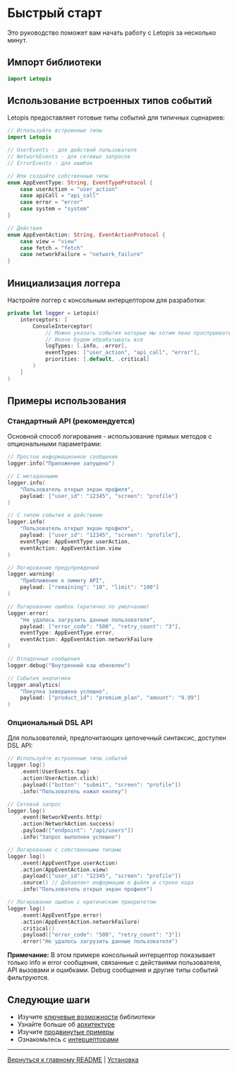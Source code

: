 # Быстрый старт

Это руководство поможет вам начать работу с Letopis за несколько минут.

## Импорт библиотеки

```swift
import Letopis
```

## Использование встроенных типов событий

Letopis предоставляет готовые типы событий для типичных сценариев:

```swift
// Используйте встроенные типы
import Letopis

// UserEvents - для действий пользователя
// NetworkEvents - для сетевых запросов
// ErrorEvents - для ошибок

// Или создайте собственные типы
enum AppEventType: String, EventTypeProtocol {
    case userAction = "user_action"
    case apiCall = "api_call"
    case error = "error"
    case system = "system"
}

// Действия
enum AppEventAction: String, EventActionProtocol {
    case view = "view"
    case fetch = "fetch"
    case networkFailure = "network_failure"
}
```

## Инициализация логгера

Настройте логгер с консольным интерцептором для разработки:

```swift
private let logger = Letopis(
    interceptors: [
        ConsoleInterceptor(
            // Можно указать события которые мы хотим явно прослушивать
            // Иначе будем обрабатывать все
            logTypes: [.info, .error],
            eventTypes: ["user_action", "api_call", "error"],
            priorities: [.default, .critical]
        )
    ]
)
```

## Примеры использования

### Стандартный API (рекомендуется)

Основной способ логирования - использование прямых методов с опциональными параметрами:

```swift
// Простое информационное сообщение
logger.info("Приложение запущено")

// С метаданными
logger.info(
    "Пользователь открыл экран профиля",
    payload: ["user_id": "12345", "screen": "profile"]
)

// С типом события и действием
logger.info(
    "Пользователь открыл экран профиля",
    payload: ["user_id": "12345", "screen": "profile"],
    eventType: AppEventType.userAction,
    eventAction: AppEventAction.view
)

// Логирование предупреждений
logger.warning(
    "Приближение к лимиту API",
    payload: ["remaining": "10", "limit": "100"]
)

// Логирование ошибок (критично по умолчанию)
logger.error(
    "Не удалось загрузить данные пользователя",
    payload: ["error_code": "500", "retry_count": "3"],
    eventType: AppEventType.error,
    eventAction: AppEventAction.networkFailure
)

// Отладочные сообщения
logger.debug("Внутренний кэш обновлен")

// События аналитики
logger.analytics(
    "Покупка завершена успешно",
    payload: ["product_id": "premium_plan", "amount": "9.99"]
)
```

### Опциональный DSL API

Для пользователей, предпочитающих цепочечный синтаксис, доступен DSL API:

```swift
// Используйте встроенные типы событий
logger.log()
    .event(UserEvents.tap)
    .action(UserAction.click)
    .payload(["button": "submit", "screen": "profile"])
    .info("Пользователь нажал кнопку")

// Сетевой запрос
logger.log()
    .event(NetworkEvents.http)
    .action(NetworkAction.success)
    .payload(["endpoint": "/api/users"])
    .info("Запрос выполнен успешно")

// Логирование с собственными типами
logger.log()
    .event(AppEventType.userAction)
    .action(AppEventAction.view)
    .payload(["user_id": "12345", "screen": "profile"])
    .source() // Добавляет информацию о файле и строке кода
    .info("Пользователь открыл экран профиля")

// Логирование ошибок с критическим приоритетом
logger.log()
    .event(AppEventType.error)
    .action(AppEventAction.networkFailure)
    .critical()
    .payload(["error_code": "500", "retry_count": "3"])
    .error("Не удалось загрузить данные пользователя")
```

**Примечание:** В этом примере консольный интерцептор показывает только info и error сообщения, связанные с действиями пользователя, API вызовами и ошибками. Debug сообщения и другие типы событий фильтруются.

## Следующие шаги

- Изучите [ключевые возможности](features.md) библиотеки
- Узнайте больше об [архитектуре](architecture.md)
- Изучите [продвинутые примеры](examples/basic.md)
- Ознакомьтесь с [интерцепторами](advanced/interceptors.md)

---

[Вернуться к главному README](../../README-ru.md) | [Установка](installation.md)
